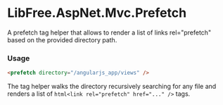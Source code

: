 # LibFree.AspNet.Mvc.Prefetch
A prefetch tag helper that allows to render a list of links rel="prefetch" based on the provided directory path.

### Usage

```html
<prefetch directory="/angularjs_app/views" />
```

The tag helper walks the directory recursively searching for any file and renders a list of ```html<link rel="prefetch" href="..." />``` tags.